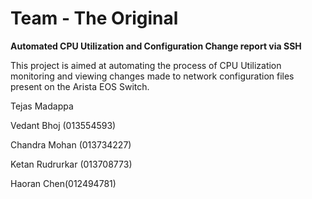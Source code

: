 # Team - The Original
**Automated CPU Utilization and Configuration Change report via SSH**

This project is aimed at automating the process of CPU Utilization monitoring and viewing changes made to network configuration files present on the Arista EOS Switch.

Tejas Madappa 

Vedant Bhoj (013554593)

Chandra Mohan (013734227)

Ketan Rudrurkar (013708773)

Haoran Chen(012494781)
